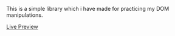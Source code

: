This is a simple library which i have made for practicing my DOM manipulations.

[Live Preview](https://yashrtech.github.io/Odin-Library/)